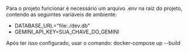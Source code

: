 Para o projeto funcionar é necessário um arquivo .env na raíz do projeto, contendo as seguintes variáveis de ambiente:

- DATABASE_URL="file:./dev.db"
- GEMINI_API_KEY=SUA_CHAVE_DO_GEMINI

Após ter isso configurado, usar o comando: docker-compose up --build
